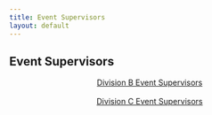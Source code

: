 ```yaml
---
title: Event Supervisors
layout: default
---
```


## Event Supervisors

<p align="center">
  <a href=https://birdscienceolympiad.github.io/BirdSO/eventsupsb>Division B Event Supervisors</a>
  <br>
  <br>
  <a href=https://birdscienceolympiad.github.io/BirdSO/eventsupsc>Division C Event Supervisors</a>
</p>
